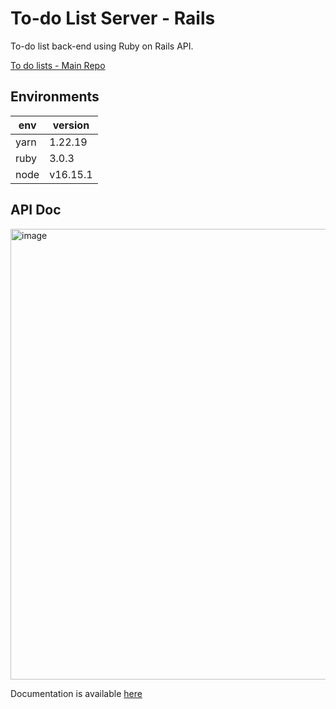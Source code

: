 # To-do List Server - Rails

To-do list back-end using Ruby on Rails API.

[To do lists - Main Repo](https://github.com/harryuan65/To-do-Lists)

## Environments

| env  | version  |
| ---- | -------- |
| yarn | 1.22.19  |
| ruby | 3.0.3    |
| node | v16.15.1 |

## API Doc

<img width="721" alt="image" src="https://user-images.githubusercontent.com/33657734/210796727-98726fc2-e30d-4f75-8101-654c814f3491.png">

Documentation is available [here](https://editor.swagger.io/?url=https://raw.githubusercontent.com/harryuan65/to-do-list-api-rails/main/swagger/v1/swagger.yaml)
